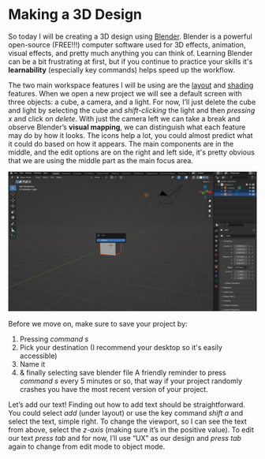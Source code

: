 # Making a 3D Design 
So today I will be creating a 3D design using [Blender](https://www.blender.org). Blender is a powerful open-source (FREE!!!) computer software used for 3D effects, animation, visual effects, and pretty much anything you can think of. Learning Blender can be a bit frustrating at first, but if you continue to practice your skills it's **learnability** (especially key commands) helps speed up the workflow. 

The two main workspace features I will be using are the [layout](https://docs.blender.org/manual/en/latest/interface/window_system/workspaces.html) and [shading](https://docs.blender.org/manual/en/latest/interface/window_system/workspaces.html) features. When we open a new project we will see a default screen with three objects: a cube, a camera, and a light. For now, I’ll just delete the cube and light by selecting the cube and *shift-clicking* the light and then *pressing x* and click on *delete*. With just the camera left we can take a break and observe Blender’s **visual mapping**, we can distinguish what each feature may do by how it looks. The icons help a lot, you could almost predict what it could do based on how it appears. The main components are in the middle, and the edit options are on the right and left side, it's pretty obvious that we are using the middle part as the main focus area.  

![image](/assets/UXP1.jpg) 

Before we move on, make sure to save your project by:
1. Pressing *command s*
2. Pick your destination (I recommend your desktop so it's easily accessible)
3. Name it
4. & finally selecting save blender file 
A friendly reminder to press *command s* every 5 minutes or so, that way if your project randomly crashes you have the most recent version of your project. 

Let’s add our text! Finding out how to add text should be straightforward. You could select *add* (under layout) or use the key command *shift a* and select the text, simple right. To change the viewport, so I can see the text from above, select the *z-axis* (making sure it’s in the positive value). To edit our text *press tab* and for now, I’ll use “UX” as our design and *press tab* again to change from edit mode to object mode.  


